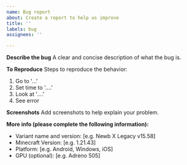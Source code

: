 ```yaml
---
name: Bug report
about: Create a report to help us improve
title: ''
labels: bug
assignees: ''

---
```


**Describe the bug**
A clear and concise description of what the bug is.

**To Reproduce**
Steps to reproduce the behavior:
1. Go to '...'
2. Set time to '....'
3. Look at  '....'
4. See error

**Screenshots**
Add screenshots to help explain your problem.

**More info (please complete the following information):**
 - Variant name and version: [e.g. Newb X Legacy v15.58]
 - Minecraft Version: [e.g. 1.21.43]
 - Platform: [e.g. Android, Windows, iOS]
 - GPU (optional): [e.g. Adreno 505]